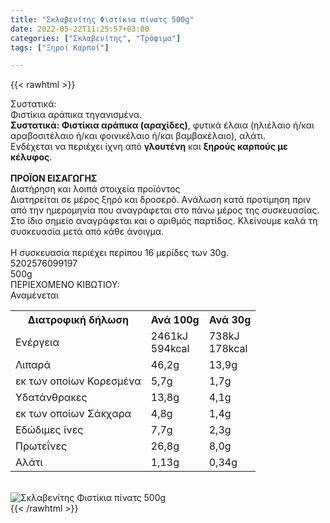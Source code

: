 ```yaml
---
title: "Σκλαβενίτης Φιστίκια πίνατς 500g"
date: 2022-05-22T11:25:57+03:00
categories: ["Σκλαβενίτης", "Τρόφιμα"]
tags: ["Ξηροί Καρποί"]

---
```

{{< rawhtml >}}

<div class="sload503"><div class="product"><div id="sistatika">Συστατικά:</div><div class="alltext">Φιστίκια αράπικα τηγανισμένα.<br><b>Συστατικά: Φιστίκια αράπικα (αραχίδες)</b>, φυτικά έλαια (ηλιέλαιο ή/και αραβοσιτέλαιο ή/και φοινικέλαιο ή/και βαμβακέλαιο), αλάτι.<br>Ενδέχεται να περιέχει ίχνη από <b>γλουτένη</b> και <b>ξηρούς καρπούς με κέλυφος</b>.<br><br><b>ΠΡΟΪΟΝ ΕΙΣΑΓΩΓΗΣ</b></div><div id="loipa">Διατήρηση και λοιπά στοιχεία προϊόντος</div><div class="alltext">Διατηρείται σε μέρος ξηρό και δροσερό. Aνάλωση κατά προτίμηση πριν από την ημερομηνία που αναγράφεται στο πάνω μέρος της συσκευασίας. Στο ίδιο σημείο αναγράφεται και ο αριθμός παρτίδας. Κλείνουμε καλά τη συσκευασία μετά από κάθε άνοιγμα.<br><br>Η συσκευασία περιέχει περίπου 16 μερίδες των 30g.</div><div id="barcode"><div id="barimage1"></div><span id="bartext">5202576099197</span></div><div id="varos"><div id="varosimage1"></div><span id="varostext">500g</span></div><div id="kivotio">ΠΕΡΙΕΧΟΜΕΝΟ ΚΙΒΩΤΙΟΥ:<br>Αναμένεται</div><div class="tabout"><table id="diatable"><tbody><tr><th>Διατροφική δήλωση</th><th>Ανά 100g</th><th>Ανά 30g<br></th></tr><tr><td class="texr2">Ενέργεια</td><td class="texr">2461kJ<br>594kcal</td><td class="texr">738kJ<br>178kcal<br></td></tr><tr><td class="texr2">Λιπαρά</td><td class="texr">46,2g</td><td class="texr">13,9g<br></td></tr><tr><td class="gray">εκ των οποίων Κορεσµένα</td><td class="gray2">5,7g</td><td class="gray2">1,7g<br></td></tr><tr><td class="texr2">Yδατάνθρακες</td><td class="texr">13,8g</td><td class="texr">4,1g<br></td></tr><tr><td class="gray">εκ των οποίων Σάκχαρα</td><td class="gray2">4,8g</td><td class="gray2">1,4g<br></td></tr><tr><td class="texr2">Eδώδιμες ίνες</td><td class="texr">7,7g</td><td class="texr">2,3g<br></td></tr><tr><td class="texr2">Πρωτεΐνες</td><td class="texr">26,8g</td><td class="texr">8,0g<br></td></tr><tr><td class="texr2">Αλάτι</td><td class="texr">1,13g</td><td class="texr">0,34g<br></td></tr></tbody></table></div><br><div class="pimg"><img alt="Σκλαβενίτης Φιστίκια πίνατς 500g" title="Σκλαβενίτης Φιστίκια πίνατς 500g" src="/media/images/sklavenitis-fistikia-pinats-500g.jpg"></div></div></div>
{{< /rawhtml >}}


